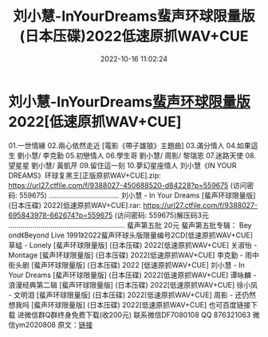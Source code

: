 ﻿---
title: 刘小慧-InYourDreams蜚声环球限量版(日本压碟)2022低速原抓WAV+CUE
date: 2022-10-16 11:02:24
categories: 新碟专辑、稀有等精品
tags: 华语中文
---
# 刘小慧-InYourDreams[蜚声环球限量版](日本压碟)2022[低速原抓WAV+CUE]

01.一世情緣
02.兩心依然走近 [電影《帶子雄狼》主題曲]
03.滿分情人
04.如果這生 劉小慧/ 李克勤
05.初戀情人
06.學生哥 劉小慧/ 周影/ 黎瑞恩
07.迷路天使
08.望星星 劉小慧/ 黃凱芹
09.留住這一刻
10.夢幻星座情人
刘小慧《IN YOUR DREAMS》环球复黑王[正版原抓WAV+CUE].zip: https://url27.ctfile.com/f/9388027-450688520-d84228?p=559675
(访问密码: 559675)
...................................
刘小慧 - In Your Dreams [蜚声环球限量版] (日本压碟) 2022[低速原抓WAV+CUE].rar:
https://url27.ctfile.com/f/9388027-695843978-662674?p=559675
(访问密码: 559675)解压码3元
..........................................................
蜚声第五批 20元
蜚声第五批专辑：
Bey ond《Beyond Live 1991》2022蜚声环球头版限量编号2CD[低速原抓WAV+CUE]
草蜢 - Lonely [蜚声环球限量版] (日本压碟) 2022[低速原抓WAV+CUE]
关淑怡 - Montage [蜚声环球限量版] (日本压碟) 2022[低速原抓WAV+CUE]
李克勤 - 雨中街头剧 [蜚声环球限量版] (日本压碟) 2022 [低速原抓WAV+CUE]
刘小慧 - In Your Dreams [蜚声环球限量版] (日本压碟) 2022[低速原抓WAV+CUE]
谭咏麟 - 浪漫经典第二辑 [蜚声环球限量版] (日本压碟) 2022[低速原抓WAV+CUE]
徐小凤 - 文明泪 [蜚声环球限量版] (日本压碟) 2022[低速原抓WAV+CUE]
周影 - 还仍然想我吗 [蜚声环球限量版] (日本压碟) 2022[低速原抓WAV+CUE]
也可百度链接下载
进微信群Q群终身免费下载(收200元)
联系微信DF7080108 QQ 876321063
微信ym2020808
原文：[链接](https://blog.sina.com.cn/s/blog_1647c7e7601030zx9.html)